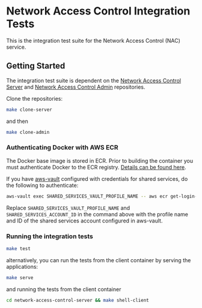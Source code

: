 # Network Access Control Integration Tests

This is the integration test suite for the Network Access Control (NAC) service.

## Getting Started
The integration test suite is dependent on the [Network Access Control Server](https://github.com/ministryofjustice/network-access-control-server) and [Network Access Control Admin](https://github.com/ministryofjustice/network-access-control-admin) repositories.

Clone the repositories:
```bash
make clone-server
```
and then
```bash
make clone-admin
```

### Authenticating Docker with AWS ECR

The Docker base image is stored in ECR. Prior to building the container you must authenticate Docker to the ECR registry. [Details can be found here](https://docs.aws.amazon.com/AmazonECR/latest/userguide/Registries.html#registry_auth).

If you have [aws-vault](https://github.com/99designs/aws-vault#installing) configured with credentials for shared services, do the following to authenticate:

```bash
aws-vault exec SHARED_SERVICES_VAULT_PROFILE_NAME -- aws ecr get-login-password --region eu-west-2 | docker login --username AWS --password-stdin SHARED_SERVICES_ACCOUNT_ID.dkr.ecr.eu-west-2.amazonaws.com
```

Replace ```SHARED_SERVICES_VAULT_PROFILE_NAME``` and ```SHARED_SERVICES_ACCOUNT_ID``` in the command above with the profile name and ID of the shared services account configured in aws-vault.

### Running the integration tests
```bash
make test
```

alternatively, you can run the tests from the client container by serving the applications:
```bash
make serve
```
and running the tests from the client container
```bash
cd network-access-control-server && make shell-client
```
